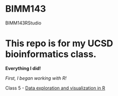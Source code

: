 # BIMM143
BIMM143RStudio

# This repo is for my UCSD bioinformatics class. 

**Everything I did!**

*First, I began working with R!*

Class 5 - [Data exploration and visualization in R](https://github.com/Jawshoewaugh/BIMM143/blob/main/class05/class05quarto.qmd)
